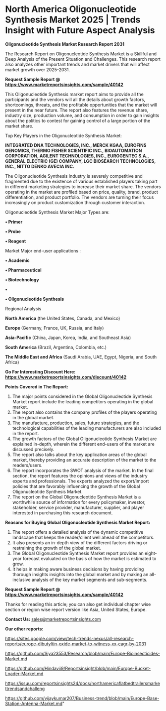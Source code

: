 # North America Oligonucleotide Synthesis Market 2025 | Trends Insight with Future Aspect Analysis

<strong>Oligonucleotide Synthesis Market Research Report 2031</strong>

The Research Report on Oligonucleotide Synthesis Market is a Skillful and Deep Analysis of the Present Situation and Challenges. This research report also analyzes other important trends and market drivers that will affect market growth over 2025-2031.

<strong>Request Sample Report @ <a href=https://www.marketreportsinsights.com/sample/40142>https://www.marketreportsinsights.com/sample/40142</a></strong>

This Oligonucleotide Synthesis market report aims to provide all the participants and the vendors will all the details about growth factors, shortcomings, threats, and the profitable opportunities that the market will present in the near future. The report also features the revenue share, industry size, production volume, and consumption in order to gain insights about the politics to contest for gaining control of a large portion of the market share.

Top Key Players in the Oligonucleotide Synthesis Market:

<strong>INTEGRATED DNA TECHNOLOGIES, INC., MERCK KGAA, EUROFINS GENOMICS, THERMO FISHER SCIENTIFIC INC., BIOAUTOMATION CORPORATION, AGILENT TECHNOLOGIES, INC., EUROGENTEC S.A., GENERAL ELECTRIC (GE) COMPANY, LGC BIOSEARCH TECHNOLOGIES, INC., NITTO DENKO AVECIA INC.</strong>

The Oligonucleotide Synthesis Industry is severely competitive and fragmented due to the existence of various established players taking part in different marketing strategies to increase their market share. The vendors operating in the market are profiled based on price, quality, brand, product differentiation, and product portfolio. The vendors are turning their focus increasingly on product customization through customer interaction.

Oligonucleotide Synthesis Market Major Types are:

<strong>•  Primer

•  Probe

•  Reagent</strong>

Market Major end-user applications :

<strong>•  Academic

•  Pharmaceutical

•  Biotechnology

•  

•  Oligonucleotide Synthesis</strong>

Regional Analysis

</u><strong><b>North America</b></strong> (the United States, Canada, and Mexico)

<strong><b>Europe </b></strong>(Germany, France, UK, Russia, and Italy)

<strong><b>Asia-Pacific</b></strong> (China, Japan, Korea, India, and Southeast Asia)

<strong><b>South America</b></strong> (Brazil, Argentina, Colombia, etc.)

<strong><b>The Middle East and Africa</b></strong> (Saudi Arabia, UAE, Egypt, Nigeria, and South Africa)

<strong>Go For Interesting Discount Here: <a href=https://www.marketreportsinsights.com/discount/40142>https://www.marketreportsinsights.com/discount/40142</a></strong>

<strong>Points Covered in The Report:</strong>
<ol>
  <li>The major points considered in the Global Oligonucleotide Synthesis Market report include the leading competitors operating in the global market.</li>
  <li>The report also contains the company profiles of the players operating in the global market.</li>
  <li>The manufacture, production, sales, future strategies, and the technological capabilities of the leading manufacturers are also included in the report.</li>
  <li>The growth factors of the Global Oligonucleotide Synthesis Market are explained in-depth, wherein the different end-users of the market are discussed precisely.</li>
  <li>The report also talks about the key application areas of the global market, thereby providing an accurate description of the market to the readers/users.</li>
  <li>The report incorporates the SWOT analysis of the market. In the final section, the report features the opinions and views of the industry experts and professionals. The experts analyzed the export/import policies that are favorably influencing the growth of the Global Oligonucleotide Synthesis Market.</li>
  <li>The report on the Global Oligonucleotide Synthesis Market is a worthwhile source of information for every policymaker, investor, stakeholder, service provider, manufacturer, supplier, and player interested in purchasing this research document.</li>
</ol>
<strong>Reasons for Buying Global Oligonucleotide Synthesis Market Report:</strong>

<ol>
  <li>The report offers a detailed analysis of the dynamic competitive landscape that keeps the reader/client well ahead of the competitors.</li>
  <li>It also presents an in-depth view of the different factors driving or restraining the growth of the global market.</li>
  <li>The Global Oligonucleotide Synthesis Market report provides an eight-year forecast evaluated on the basis of how the market is estimated to grow.</li>
  <li>It helps in making aware business decisions by having providing thorough insights insights into the global market and by making an all-inclusive analysis of the key market segments and sub-segments.</li>
</ol>
<strong>Request Sample Report @ <a href=https://www.marketreportsinsights.com/sample/40142>https://www.marketreportsinsights.com/sample/40142</a></strong>


Thanks for reading this article; you can also get individual chapter wise section or region wise report version like Asia, United States, Europe.

<strong>Contact Us:</strong>
sales@marketreportsinsights.com

<strong>Our other reports:</strong>

<a href=https://sites.google.com/view/tech-trends-nexus/all-research-reports/europe-dibutyltin-oxide-market-to-witness-xx-cagr-by-2031>https://sites.google.com/view/tech-trends-nexus/all-research-reports/europe-dibutyltin-oxide-market-to-witness-xx-cagr-by-2031</a>

<a href=https://github.com/Siya23553/Research/blob/main/Europe-Bioinsecticides-Market.md>https://github.com/Siya23553/Research/blob/main/Europe-Bioinsecticides-Market.md</a>

<a href=https://github.com/Hindavii9/Reportsinsight/blob/main/Europe-Bucket-Loader-Market.md>https://github.com/Hindavii9/Reportsinsight/blob/main/Europe-Bucket-Loader-Market.md</a>

<a href=https://issuu.com/reportsinsights24/docs/northamericaflatbedtrailersmarkettrendsandchalleng>https://issuu.com/reportsinsights24/docs/northamericaflatbedtrailersmarkettrendsandchalleng</a>

<a href=https://github.com/vijaykumar207/Business-trend/blob/main/Europe-Base-Station-Antenna-Market.md>https://github.com/vijaykumar207/Business-trend/blob/main/Europe-Base-Station-Antenna-Market.md</a>"
